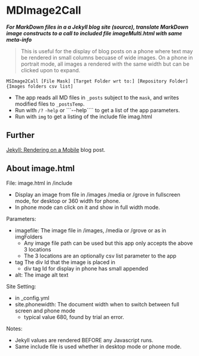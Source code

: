 # MDImage2Call

***For MarkDown files in a a Jekyll blog site (source), translate 
MarkDown image constructs to a call to included file imageMulti.html 
with same meta-info***

> This is useful for the display of blog posts on a phone where text may be rendered in 
small columns becuase of wide images. On a phone in portrait mode, all images a rendered
 with the same width but can be clicked upon to expand.

```
MSImage2Call [File Mask] [Target Folder wrt to:] [Repository Folder] {Images folders csv list]
```

- The app reads all MD files in ```_posts``` subject to the ```mask```, and writes 
modified files to ```_postsTemp```.
- Run with  ```/?``` ```-help``` or ```--help```` to get a list of the app parameters.
- Run with ```img``` to get a listing of the include file imag.html


## Further
[Jekyll: Rendering on a Mobile](https://davidjones.sportronics.com.au/web/Jekyll-Rendering_on_a_Mobile-rel-web.html) blog post.

## About image.html

File: image.html in /include 

- Display an image from file in /images /media or /grove in fullscreen mode, for desktop or 360 width for phone.
- In phone mode can click on it and show in full width mode.

Parameters:
- imagefile:        The image file in /images, /media or /grove or as in imgFolders
  - Any image file path can be used but this app only accepts the above 3 locations
  - The 3 locations are an optionally csv list parameter to the app
- tag               The div Id that the image is placed in
  - div tag Id for display in phone has small appended
- alt:              The image alt text

Site Setting:
- in _config.yml 
- site.phonewidth:  The document width when to switch between full screen and phone mode
  - typical value 680, found by trial an error.

Notes:
  - Jekyll values are rendered BEFORE any Javascript runs.
  - Same include file is used whether in desktop mode or phone mode.
